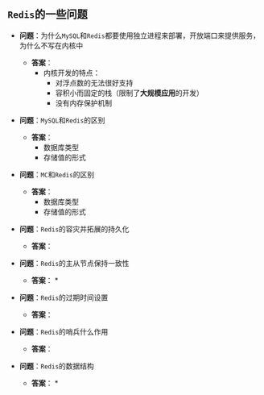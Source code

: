 ## `Redis`的一些问题
* **问题**：为什么`MySQL`和`Redis`都要使用独立进程来部署，开放端口来提供服务，为什么不写在内核中

    * **答案**：
        * 内核开发的特点：
            * 对浮点数的无法很好支持
            * 容积小而固定的栈（限制了**大规模应用**的开发）
            * 没有内存保护机制

* **问题**：`MySQL`和`Redis`的区别
    * **答案**：
        * 数据库类型
        * 存储值的形式
         

* **问题**：`MC`和`Redis`的区别
    * **答案**：
        * 数据库类型
        * 存储值的形式

* **问题**：`Redis`的容灾并拓展的持久化
    * **答案**：

        

* **问题**：`Redis`的主从节点保持一致性
    * **答案**：
        * 
    


* **问题**：`Redis`的过期时间设置
    * **答案**：

        

* **问题**：`Redis`的哨兵什么作用
    * **答案**：

        
* **问题**：`Redis`的数据结构
    * **答案**：
        * 
    

